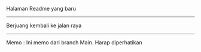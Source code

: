 Halaman Readme yang baru

---

Berjuang kembali ke jalan raya

---

Memo : Ini memo dari branch Main. Harap diperhatikan
